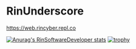 # RinUnderscore
https://web.rincyber.repl.co

[![Anurag's RinSoftwareDeveloper stats](https://github-readme-stats.vercel.app/api?username=RinSoftwareDeveloper&show_icons=true&theme=radical)](https://github.com/anuraghazra/github-readme-stats)
[![trophy](https://github-profile-trophy.vercel.app/?username=RinSoftwareDeveloper&theme=onedark)](https://github.com/ryo-ma/github-profile-trophy)
